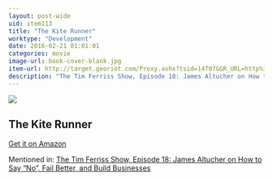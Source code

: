 ```yaml
---
layout: post-wide
uid: item113
title: "The Kite Runner"
worktype: "Development"
date: 2016-02-21 01:01:01
categories: movie
image-url: book-cover-blank.jpg
item-url: http://target.georiot.com/Proxy.ashx?tsid=14707&GR_URL=http%3A%2F%2Fwww.amazon.com%2FKite-Runner-10th-Anniversary%2Fdp%2F159463193X%2F%25E2%2580%25A0
description: "The Tim Ferriss Show, Episode 18: James Altucher on How to Say “No”, Fail Better, and Build Businesses"
---
```

<a href="http://target.georiot.com/Proxy.ashx?tsid=14707&GR_URL=http%3A%2F%2Fwww.amazon.com%2FKite-Runner-10th-Anniversary%2Fdp%2F159463193X%2F%25E2%2580%25A0" target="blank"><img src="../../../../img/thumbs/book-cover-blank.jpg" class="prod-img"></a>
<h2>The Kite Runner</h2>
<p><a href="http://target.georiot.com/Proxy.ashx?tsid=14707&GR_URL=http%3A%2F%2Fwww.amazon.com%2FKite-Runner-10th-Anniversary%2Fdp%2F159463193X%2F%25E2%2580%25A0" target="blank">Get it on Amazon</a><p>
<p>Mentioned in: <a href="http://fourhourworkweek.com/2014/07/11/james-altucher/" target="blank">The Tim Ferriss Show, Episode 18: James Altucher on How to Say “No”, Fail Better, and Build Businesses</a></p>
